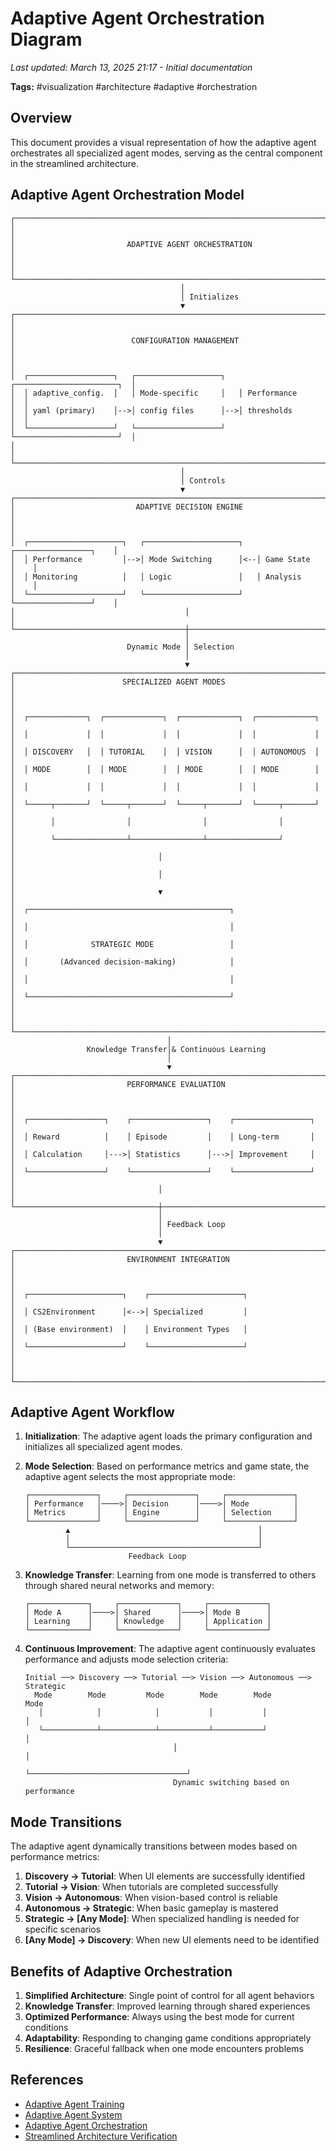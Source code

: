 # Adaptive Agent Orchestration Diagram

*Last updated: March 13, 2025 21:17 - Initial documentation*

**Tags:** #visualization #architecture #adaptive #orchestration

## Overview

This document provides a visual representation of how the adaptive agent orchestrates all specialized agent modes, serving as the central component in the streamlined architecture.

## Adaptive Agent Orchestration Model

```
┌──────────────────────────────────────────────────────────────────────────────┐
│                                                                              │
│                         ADAPTIVE AGENT ORCHESTRATION                         │
│                                                                              │
└──────────────────────────────────────────────────────────────────────────────┘
                                      │
                                      │ Initializes
                                      ▼
┌──────────────────────────────────────────────────────────────────────────────┐
│                                                                              │
│                          CONFIGURATION MANAGEMENT                            │
│                                                                              │
│  ┌───────────────────┐   ┌───────────────────┐   ┌───────────────────────┐  │
│  │ adaptive_config.  │   │ Mode-specific     │   │ Performance           │  │
│  │ yaml (primary)    │-->│ config files      │-->│ thresholds            │  │
│  └───────────────────┘   └───────────────────┘   └───────────────────────┘  │
│                                                                              │
└──────────────────────────────────────────────────────────────────────────────┘
                                      │
                                      │ Controls
                                      ▼
┌──────────────────────────────────────────────────────────────────────────────┐
│                           ADAPTIVE DECISION ENGINE                           │
│                                                                              │
│  ┌─────────────────────┐   ┌─────────────────────┐   ┌─────────────────┐    │
│  │ Performance         │-->│ Mode Switching      │<--│ Game State      │    │
│  │ Monitoring          │   │ Logic               │   │ Analysis        │    │
│  └─────────────────────┘   └─────────────────────┘   └─────────────────┘    │
│                                      │                                       │
└──────────────────────────────────────┼──────────────────────────────────────┘
                                       │
                          Dynamic Mode │ Selection
                                       │
                                       ▼
┌─────────────────────────────────────────────────────────────────────────────┐
│                        SPECIALIZED AGENT MODES                              │
│                                                                             │
│  ┌─────────────┐  ┌─────────────┐  ┌─────────────┐  ┌─────────────┐        │
│  │             │  │             │  │             │  │             │        │
│  │ DISCOVERY   │  │ TUTORIAL    │  │ VISION      │  │ AUTONOMOUS  │        │
│  │ MODE        │  │ MODE        │  │ MODE        │  │ MODE        │        │
│  │             │  │             │  │             │  │             │        │
│  └─────┬───────┘  └─────┬───────┘  └─────┬───────┘  └─────┬───────┘        │
│        │                │                │                │                │
│        └────────────────┴────────────────┴────────────────┘                │
│                                │                                            │
│                                │                                            │
│                                ▼                                            │
│  ┌─────────────────────────────────────────────┐                           │
│  │                                             │                           │
│  │              STRATEGIC MODE                 │                           │
│  │       (Advanced decision-making)            │                           │
│  │                                             │                           │
│  └─────────────────────────────────────────────┘                           │
│                                                                             │
└─────────────────────────────────────────────────────────────────────────────┘
                                   │
                 Knowledge Transfer│& Continuous Learning
                                   │
                                   ▼
┌─────────────────────────────────────────────────────────────────────────────┐
│                         PERFORMANCE EVALUATION                              │
│                                                                             │
│  ┌─────────────────┐    ┌─────────────────┐    ┌─────────────────┐         │
│  │ Reward          │    │ Episode         │    │ Long-term       │         │
│  │ Calculation     │--->│ Statistics      │--->│ Improvement     │         │
│  └─────────────────┘    └─────────────────┘    └─────────────────┘         │
│                                │                                            │
└────────────────────────────────┼────────────────────────────────────────────┘
                                 │
                                 │ Feedback Loop
                                 │
                                 ▼
┌─────────────────────────────────────────────────────────────────────────────┐
│                         ENVIRONMENT INTEGRATION                             │
│                                                                             │
│  ┌─────────────────────┐    ┌─────────────────────┐                        │
│  │ CS2Environment      │<-->│ Specialized         │                        │
│  │ (Base environment)  │    │ Environment Types   │                        │
│  └─────────────────────┘    └─────────────────────┘                        │
│                                                                             │
└─────────────────────────────────────────────────────────────────────────────┘
```

## Adaptive Agent Workflow

1. **Initialization**: The adaptive agent loads the primary configuration and initializes all specialized agent modes.

2. **Mode Selection**: Based on performance metrics and game state, the adaptive agent selects the most appropriate mode:
   
   ```
   ┌───────────────┐     ┌───────────────┐     ┌───────────────┐
   │ Performance   │────>│ Decision      │────>│ Mode          │
   │ Metrics       │     │ Engine        │     │ Selection     │
   └───────────────┘     └───────────────┘     └───────────────┘
            ▲                                          │
            │                                          │
            └──────────────────────────────────────────┘
                          Feedback Loop
   ```

3. **Knowledge Transfer**: Learning from one mode is transferred to others through shared neural networks and memory:
   
   ```
   ┌─────────────┐     ┌─────────────┐     ┌─────────────┐
   │ Mode A      │────>│ Shared      │────>│ Mode B      │
   │ Learning    │     │ Knowledge   │     │ Application │
   └─────────────┘     └─────────────┘     └─────────────┘
   ```

4. **Continuous Improvement**: The adaptive agent continuously evaluates performance and adjusts mode selection criteria:
   
   ```
   Initial ──> Discovery ──> Tutorial ──> Vision ──> Autonomous ──> Strategic
     Mode        Mode         Mode        Mode        Mode           Mode
      │            │            │           │           │              │
      └────────────┴────────────┴───────────┴───────────┘              │
                                    │                                   │
                                    └───────────────────────────────────┘
                                    Dynamic switching based on performance
   ```

## Mode Transitions

The adaptive agent dynamically transitions between modes based on performance metrics:

1. **Discovery → Tutorial**: When UI elements are successfully identified
2. **Tutorial → Vision**: When tutorials are completed successfully
3. **Vision → Autonomous**: When vision-based control is reliable
4. **Autonomous → Strategic**: When basic gameplay is mastered
5. **Strategic → [Any Mode]**: When specialized handling is needed for specific scenarios
6. **[Any Mode] → Discovery**: When new UI elements need to be identified

## Benefits of Adaptive Orchestration

1. **Simplified Architecture**: Single point of control for all agent behaviors
2. **Knowledge Transfer**: Improved learning through shared experiences
3. **Optimized Performance**: Always using the best mode for current conditions
4. **Adaptability**: Responding to changing game conditions appropriately
5. **Resilience**: Graceful fallback when one mode encounters problems

## References

- [Adaptive Agent Training](../training/adaptive_agent_training.md)
- [Adaptive Agent System](../components/adaptive_agent.md)
- [Adaptive Agent Orchestration](../architecture/adaptive_orchestration.md)
- [Streamlined Architecture Verification](../architecture/streamlined_architecture_verification.md) 